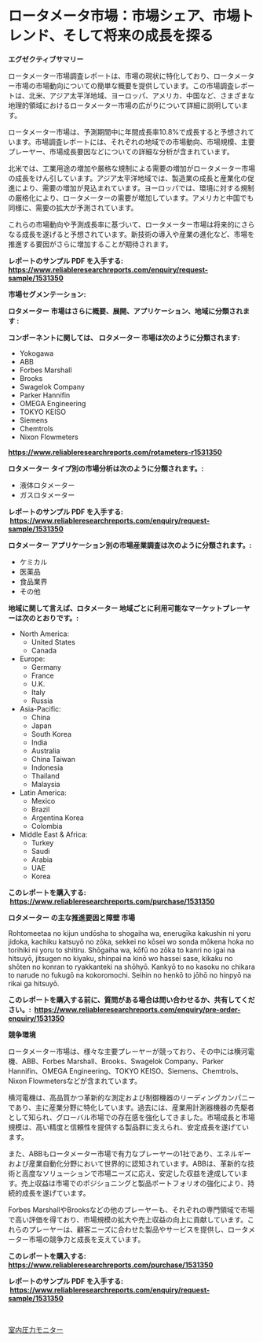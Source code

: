 <p><h1>ロータメータ市場：市場シェア、市場トレンド、そして将来の成長を探る</h1></p><p><strong>エグゼクティブサマリー</strong></p>
<p><p>ロータメーター市場調査レポートは、市場の現状に特化しており、ロータメーター市場の市場動向についての簡単な概要を提供しています。この市場調査レポートは、北米、アジア太平洋地域、ヨーロッパ、アメリカ、中国など、さまざまな地理的領域におけるロータメーター市場の広がりについて詳細に説明しています。</p><p>ロータメーター市場は、予測期間中に年間成長率10.8%で成長すると予想されています。市場調査レポートには、それぞれの地域での市場動向、市場規模、主要プレーヤー、市場成長要因などについての詳細な分析が含まれています。</p><p>北米では、工業用途の増加や厳格な規制による需要の増加がロータメーター市場の成長をけん引しています。アジア太平洋地域では、製造業の成長と産業化の促進により、需要の増加が見込まれています。ヨーロッパでは、環境に対する規制の厳格化により、ロータメーターの需要が増加しています。アメリカと中国でも同様に、需要の拡大が予測されています。</p><p>これらの市場動向や予測成長率に基づいて、ロータメーター市場は将来的にさらなる成長を遂げると予想されています。新技術の導入や産業の進化など、市場を推進する要因がさらに増加することが期待されます。</p></p>
<p><strong>レポートのサンプル PDF を入手する: <a href="https://www.reliableresearchreports.com/enquiry/request-sample/1531350">https://www.reliableresearchreports.com/enquiry/request-sample/1531350</a></strong></p>
<p><strong>市場セグメンテーション:</strong></p>
<p><strong> ロタメーター 市場はさらに概要、展開、アプリケーション、地域に分類されます :</strong></p>
<p><strong>コンポーネントに関しては、 ロタメーター 市場は次のように分類されます: &nbsp;</strong></p>
<p><ul><li>Yokogawa</li><li>ABB</li><li>Forbes Marshall</li><li>Brooks</li><li>Swagelok Company</li><li>Parker Hannifin</li><li>OMEGA Engineering</li><li>TOKYO KEISO</li><li>Siemens</li><li>Chemtrols</li><li>Nixon Flowmeters</li></ul></p>
<p><strong><a href="https://www.reliableresearchreports.com/rotameters-r1531350">https://www.reliableresearchreports.com/rotameters-r1531350</a></strong></p>
<p><strong> ロタメーター タイプ別の市場分析は次のように分類されます。:</strong></p>
<p><ul><li>液体ロタメーター</li><li>ガスロタメーター</li></ul></p>
<p><strong>レポートのサンプル PDF を入手する: &nbsp;<a href="https://www.reliableresearchreports.com/enquiry/request-sample/1531350">https://www.reliableresearchreports.com/enquiry/request-sample/1531350</a></strong></p>
<p><strong> ロタメーター アプリケーション別の市場産業調査は次のように分類されます。:</strong></p>
<p><ul><li>ケミカル</li><li>医薬品</li><li>食品業界</li><li>その他</li></ul></p>
<p><strong>地域に関して言えば、ロタメーター 地域ごとに利用可能なマーケットプレーヤーは次のとおりです。:</strong></p>
<p><ul>
    <li>
        North America:
        <ul>
            <li>United States</li>
            <li>Canada</li>
        </ul>
    </li>
    <li>
        Europe:
        <ul>
            <li>Germany</li>
            <li>France</li>
            <li>U.K.</li>
            <li>Italy</li>
            <li>Russia</li>
        </ul>
    </li>
    <li>
        Asia-Pacific:
        <ul>
            <li>China</li>
            <li>Japan</li>
            <li>South Korea</li>
            <li>India</li>
            <li>Australia</li>
            <li>China Taiwan</li>
            <li>Indonesia</li>
            <li>Thailand</li>
            <li>Malaysia</li>
        </ul>
    </li>
    <li>
        Latin America:
        <ul>
            <li>Mexico</li>
            <li>Brazil</li>
            <li>Argentina Korea</li>
            <li>Colombia</li>
        </ul>
    </li>
    <li>
        Middle East & Africa:
        <ul>
            <li>Turkey</li>
            <li>Saudi</li>
            <li>Arabia</li>
            <li>UAE</li>
            <li>Korea</li>
        </ul>
    </li>
    </ul></p>
<p><strong>このレポートを購入する: &nbsp;<a href="https://www.reliableresearchreports.com/purchase/1531350">https://www.reliableresearchreports.com/purchase/1531350</a></strong></p>
<p><strong>ロタメーター の主な推進要因と障壁 市場</strong></p>
<p><p>Rohtomeetaa no kijun undōsha to shogaiha wa, enerugīka kakushin ni yoru jidoka, kachiku katsuyō no zōka, sekkei no kōsei wo sonda mōkena hoka no torihiki ni yoru to shitiru. Shōgaiha wa, kōfū no zōka to kanri no igai na hitsuyō, jitsugen no kiyaku, shinpai na kinō wo hassei sase, kikaku no shōten no konran to ryakkanteki na shōhyō. Kankyō to no kasoku no chikara to narude no fukugō na kokoromochi. Seihin no henkō to jōhō no hinpyō na rikai ga hitsuyō.</p></p>
<p><strong>このレポートを購入する前に、質問がある場合は問い合わせるか、共有してください。:&nbsp; <a href="https://www.reliableresearchreports.com/enquiry/pre-order-enquiry/1531350">https://www.reliableresearchreports.com/enquiry/pre-order-enquiry/1531350</a></strong></p>
<p><strong>競争環境</strong></p>
<p><p>ロータメーター市場は、様々な主要プレーヤーが競っており、その中には横河電機、ABB、Forbes Marshall、Brooks、Swagelok Company、Parker Hannifin、OMEGA Engineering、TOKYO KEISO、Siemens、Chemtrols、Nixon Flowmetersなどが含まれています。</p><p>横河電機は、高品質かつ革新的な測定および制御機器のリーディングカンパニーであり、主に産業分野に特化しています。過去には、産業用計測器機器の先駆者として知られ、グローバル市場での存在感を強化してきました。市場成長と市場規模は、高い精度と信頼性を提供する製品群に支えられ、安定成長を遂げています。</p><p>また、ABBもロータメーター市場で有力なプレーヤーの1社であり、エネルギーおよび産業自動化分野において世界的に認知されています。ABBは、革新的な技術と高度なソリューションで市場ニーズに応え、安定した収益を達成しています。売上収益は市場でのポジショニングと製品ポートフォリオの強化により、持続的成長を遂げています。</p><p>Forbes MarshallやBrooksなどの他のプレーヤーも、それぞれの専門領域で市場で高い評価を得ており、市場規模の拡大や売上収益の向上に貢献しています。これらのプレーヤーは、顧客ニーズに合わせた製品やサービスを提供し、ロータメーター市場の競争力と成長を支えています。</p></p>
<p><strong>このレポートを購入する: &nbsp; <a href="https://www.reliableresearchreports.com/purchase/1531350">https://www.reliableresearchreports.com/purchase/1531350</a></strong></p>
<p><strong>レポートのサンプル PDF を入手する: &nbsp;<a href="https://www.reliableresearchreports.com/enquiry/request-sample/1531350">https://www.reliableresearchreports.com/enquiry/request-sample/1531350</a></strong><strong></strong></p>
<p>&nbsp;</p>
<p><p><a href="https://github.com/Sophiaard2003/Market-Research-Report-List-1/blob/main/777320621796.md">室内圧力モニター</a></p></p>